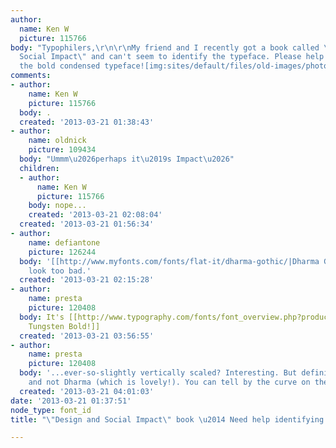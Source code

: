 ```yaml
---
author:
  name: Ken W
  picture: 115766
body: "Typophilers,\r\n\r\nMy friend and I recently got a book called \"Design and
  Social Impact\" and can't seem to identify the typeface. Please help us identity
  the bold condensed typeface![img:sites/default/files/old-images/photo_6544.JPG]"
comments:
- author:
    name: Ken W
    picture: 115766
  body: .
  created: '2013-03-21 01:38:43'
- author:
    name: oldnick
    picture: 109434
  body: "Ummm\u2026perhaps it\u2019s Impact\u2026"
  children:
  - author:
      name: Ken W
      picture: 115766
    body: nope...
    created: '2013-03-21 02:08:04'
  created: '2013-03-21 01:56:34'
- author:
    name: defiantone
    picture: 126244
  body: '[[http://www.myfonts.com/fonts/flat-it/dharma-gothic/|Dharma Gothic]] doesn''t
    look too bad.'
  created: '2013-03-21 02:15:28'
- author:
    name: presta
    picture: 120408
  body: It's [[http://www.typography.com/fonts/font_overview.php?productLineID=100035|H&FJ
    Tungsten Bold!]]
  created: '2013-03-21 03:56:55'
- author:
    name: presta
    picture: 120408
  body: '...ever-so-slightly vertically scaled? Interesting. But definitely Tungsten
    and not Dharma (which is lovely!). You can tell by the curve on the ''S''.'
  created: '2013-03-21 04:01:03'
date: '2013-03-21 01:37:51'
node_type: font_id
title: "\"Design and Social Impact\" book \u2014 Need help identifying typeface"

---
```

